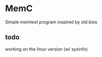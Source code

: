 # MemC
Simple memtest program inspired by old bios

## todo
working on the linux version (w/ sysinfo)
